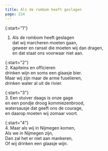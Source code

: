 ```yaml
---
title: Als de rombom heeft geslagen
page: 224
---  
```



{:start="1"}  
1. Als de rombom heeft geslagen  
dat wij marcheren moeten gaan,  
geweer en ransel die moeten wij dan dragen,  
en dat staat ons voorwaar niet aan.  


{:start="2"}  
2. Kapiteins en officieren  
drinken wijn en soms een glaasje bier.  
Maar wij zijn maar de arme fuselieren,  
drinken water al uit de rivier.  


{:start="3"}  
3. Een stuiver daags is onze gage  
en een pondje droog kommiezenbrood,  
watersausje dat geeft ons de courage,  
en daarop moeten wij zomaar voort.  


{:start="4"}  
4. Maar als wij in Nijmegen komen,  
Als we in Nijmegen zijn,  
Dan zal het er niet aan mankeren,  
Of wij drinken een glaasje wijn.  